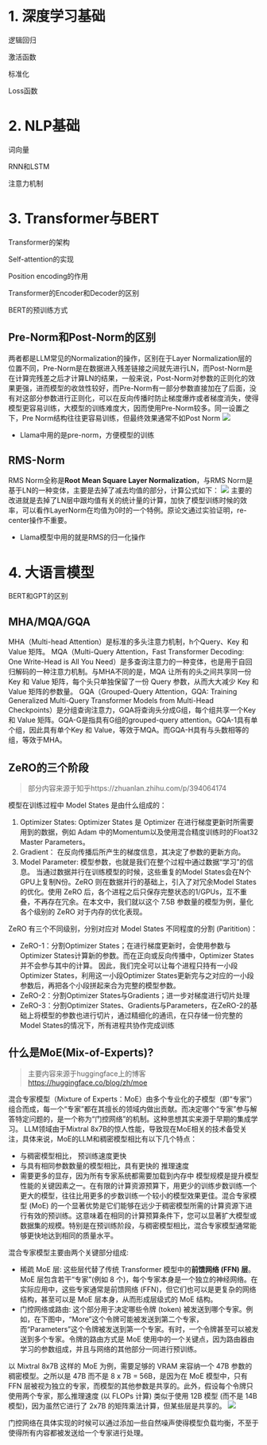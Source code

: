 
# 1. 深度学习基础

逻辑回归

激活函数

标准化

Loss函数


# 2. NLP基础

词向量

RNN和LSTM

注意力机制


# 3. Transformer与BERT

Transformer的架构

Self-attention的实现

Position encoding的作用

Transformer的Encoder和Decoder的区别

BERT的预训练方式

## Pre-Norm和Post-Norm的区别
两者都是LLM常见的Normalization的操作，区别在于Layer Normalization层的位置不同，Pre-Norm是在数据进入残差链接之间就先进行LN，而Post-Norm是在计算完残差之后才计算LN的结果，一般来说，Post-Norm对参数的正则化的效果更强，进而模型的收敛性较好，而Pre-Norm有一部分参数直接加在了后面，没有对这部分参数进行正则化，可以在反向传播时防止梯度爆炸或者梯度消失，使得模型更容易训练，大模型的训练难度大，因而使用Pre-Norm较多。同一设置之下，Pre Norm结构往往更容易训练，但最终效果通常不如Post Norm
![](resources/Pasted%20image%2020240308133636.png)
- Llama中用的是pre-norm，方便模型的训练


## RMS-Norm
RMS Norm全称是**Root Mean Square Layer Normalization**，与RMS Norm是基于LN的一种变体，主要是去掉了减去均值的部分，计算公式如下：
![](resources/Pasted%20image%2020240308134016.png)
主要的改进就是去掉了LN层中跟均值有关的统计量的计算，加快了模型训练时候的效率，可以看作LayerNorm在均值为0时的一个特例。原论文通过实验证明，re-center操作不重要。
- Llama模型中用的就是RMS的归一化操作







# 4. 大语言模型

BERT和GPT的区别

## MHA/MQA/GQA

MHA（Multi-head Attention）是标准的多头注意力机制，h个Query、Key 和 Value 矩阵。
MQA（Multi-Query Attention，Fast Transformer Decoding: One Write-Head is All You Need）是多查询注意力的一种变体，也是用于自回归解码的一种注意力机制。与MHA不同的是，MQA 让所有的头之间共享同一份 Key 和 Value 矩阵，每个头只单独保留了一份 Query 参数，从而大大减少 Key 和 Value 矩阵的参数量。
GQA（Grouped-Query Attention，GQA: Training Generalized Multi-Query Transformer Models from Multi-Head Checkpoints）是分组查询注意力，GQA将查询头分成G组，每个组共享一个Key 和 Value 矩阵。GQA-G是指具有G组的grouped-query attention。GQA-1具有单个组，因此具有单个Key 和 Value，等效于MQA。而GQA-H具有与头数相等的组，等效于MHA。

## ZeRO的三个阶段

> 部分内容来源于知乎https://zhuanlan.zhihu.com/p/394064174

模型在训练过程中 Model States 是由什么组成的：
1. Optimizer States: Optimizer States 是 Optimizer 在进行梯度更新时所需要用到的数据，例如 Adam 中的Momentum以及使用混合精度训练时的Float32 Master Parameters。 
2. Gradient： 在反向传播后所产生的梯度信息，其决定了参数的更新方向。 
3. Model Parameter: 模型参数，也就是我们在整个过程中通过数据“学习”的信息。
当通过数据并行在训练模型的时候，这些重复的Model States会在N个GPU上复制N份。ZeRO 则在数据并行的基础上，引入了对冗余Model States的优化。使用 ZeRO 后，各个进程之后只保存完整状态的1/GPUs，互不重叠，不再存在冗余。在本文中，我们就以这个 7.5B 参数量的模型为例，量化各个级别的 ZeRO 对于内存的优化表现。

ZeRO 有三个不同级别，分别对应对 Model States 不同程度的分割 (Paritition)： 
- ZeRO-1：分割Optimizer States；在进行梯度更新时，会使用参数与Optimizer States计算新的参数。而在正向或反向传播中，Optimizer States并不会参与其中的计算。 因此，我们完全可以让每个进程只持有一小段Optimizer States，利用这一小段Optimizer States更新完与之对应的一小段参数后，再把各个小段拼起来合为完整的模型参数。
- ZeRO-2：分割Optimizer States与Gradients；进一步对梯度进行切片处理
- ZeRO-3：分割Optimizer States、Gradients与Parameters，在ZeRO-2的基础上将模型的参数也进行切片，通过精细化的通讯，在只存储一份完整的Model States的情况下，所有进程共协作完成训练





## 什么是MoE(Mix-of-Experts)?

> 主要内容来源于huggingface上的博客 https://huggingface.co/blog/zh/moe

混合专家模型（Mixture of Experts：MoE）由多个专业化的子模型（即“专家”）组合而成，每一个“专家”都在其擅长的领域内做出贡献。而决定哪个“专家”参与解答特定问题的，是一个称为“门控网络”的机制。这种思想其实来源于早期的集成学习。
LLM领域由于Mixtral 8x7B的惊人性能，导致现在MoE相关的技术备受关注，具体来说，MoE的LLM和稠密模型相比有以下几个特点：
- 与稠密模型相比， 预训练速度更快
- 与具有相同参数数量的模型相比，具有更快的 推理速度
- 需要更多的显存，因为所有专家系统都需要加载到内存中
模型规模是提升模型性能的关键因素之一。在有限的计算资源预算下，用更少的训练步数训练一个更大的模型，往往比用更多的步数训练一个较小的模型效果更佳。混合专家模型 (MoE) 的一个显著优势是它们能够在远少于稠密模型所需的计算资源下进行有效的预训练。这意味着在相同的计算预算条件下，您可以显著扩大模型或数据集的规模。特别是在预训练阶段，与稠密模型相比，混合专家模型通常能够更快地达到相同的质量水平。

混合专家模型主要由两个关键部分组成:

- 稀疏 MoE 层: 这些层代替了传统 Transformer 模型中的**前馈网络 (FFN) 层**。MoE 层包含若干“专家”(例如 8 个)，每个专家本身是一个独立的神经网络。在实际应用中，这些专家通常是前馈网络 (FFN)，但它们也可以是更复杂的网络结构，甚至可以是 MoE 层本身，从而形成层级式的 MoE 结构。
- 门控网络或路由: 这个部分用于决定哪些令牌 (token) 被发送到哪个专家。例如，在下图中，“More”这个令牌可能被发送到第二个专家，而“Parameters”这个令牌被发送到第一个专家。有时，一个令牌甚至可以被发送到多个专家。令牌的路由方式是 MoE 使用中的一个关键点，因为路由器由学习的参数组成，并且与网络的其他部分一同进行预训练。

以 Mixtral 8x7B 这样的 MoE 为例，需要足够的 VRAM 来容纳一个 47B 参数的稠密模型。之所以是 47B 而不是 8 x 7B = 56B，是因为在 MoE 模型中，只有 FFN 层被视为独立的专家，而模型的其他参数是共享的。此外，假设每个令牌只使用两个专家，那么推理速度 (以 FLOPs 计算) 类似于使用 12B 模型 (而不是 14B 模型)，因为虽然它进行了 2x7B 的矩阵乘法计算，但某些层是共享的。
![](resources/Pasted%20image%2020240302235108.png)


门控网络在具体实现的时候可以通过添加一些自然噪声使得模型负载均衡，不至于使得所有内容都被发送给一个专家进行处理。